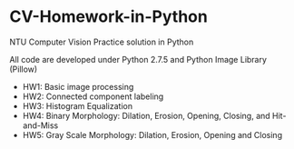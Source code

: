CV-Homework-in-Python
=====================

NTU Computer Vision Practice solution in Python

All code are developed under Python 2.7.5 and Python Image Library (Pillow)

- HW1: Basic image processing
- HW2: Connected component labeling
- HW3: Histogram Equalization
- HW4: Binary Morphology: Dilation, Erosion, Opening, Closing, and Hit-and-Miss
- HW5: Gray Scale Morphology: Dilation, Erosion, Opening and Closing

